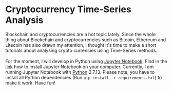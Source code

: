 # Cryptocurrency Time-Series Analysis

Blockchain and cryptocurrencies are a hot topic lately. Since the whole thing about Blockchain and cryptocurrencies such as Bitcoin, Ethereum and Litecoin has also drawn my attention, i thought it's time to make a short tutorials about analysing crypto currencies using Time-Series methods. <br><br>For the moment, I will develop in Python using [Jupyter Notebook](http://jupyter.org/). Find in the [link](http://jupyter.readthedocs.io/en/latest/install.html) how to install Jupyter Notebook on your computer. Currently, I am running Jupyter Notebook with [Python](https://www.python.org/) 2.7.13. Please note, you have to install all Python dependencies (Run `pip install -r requirements.txt`)  to make it work. Have fun!

